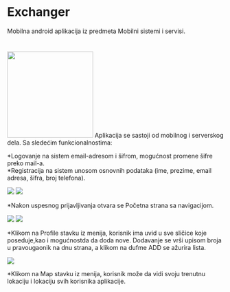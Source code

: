 # Exchanger
Mobilna android aplikacija iz predmeta Mobilni sistemi i servisi. 
#
<img src="https://user-images.githubusercontent.com/46841380/58752378-2e736080-84ae-11e9-8d41-2e9813857012.png" width="200" >
Aplikacija se sastoji od mobilnog i serverskog dela. 
Sa sledećim funkcionalnostima:

*Logovanje na sistem email-adresom i šifrom, mogućnost promene šifre preko mail-a. </br>
*Registracija na sistem unosom osnovnih podataka (ime, prezime, email adresa, šifra, broj telefona).


<img src="https://user-images.githubusercontent.com/46841380/58752506-13095500-84b0-11e9-9942-067bb7258cd8.png" >
<img src="https://user-images.githubusercontent.com/46841380/58752538-b9555a80-84b0-11e9-9c36-178edfd36457.png" >

*Nakon uspesnog prijavljivanja otvara se Početna strana sa navigacijom.

<img src="https://user-images.githubusercontent.com/46841380/58752563-3e407400-84b1-11e9-8a99-c5ea4e848b8b.png">
<img src="https://user-images.githubusercontent.com/46841380/58752562-3e407400-84b1-11e9-8260-33781f7d9607.png">

*Klikom na Profile stavku iz menija, korisnik ima uvid u sve sličice koje poseduje,kao i mogućnostda da doda nove. Dodavanje se vrši upisom broja u pravougaonik na dnu strana, a klikom na dufme ADD se ažurira lista.

<img src="https://user-images.githubusercontent.com/46841380/58752597-0d147380-84b2-11e9-8dff-589aac583de4.png" >

*Klikom na Map stavku iz menija, korisnik može da vidi svoju trenutnu lokaciju i lokaciju svih korisnika aplikacije.
